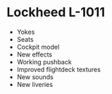 Lockheed L-1011 
========================

- Yokes
- Seats
- Cockpit model
- New effects
- Working pushback
- Improved flightdeck textures
- New sounds
- New liveries
